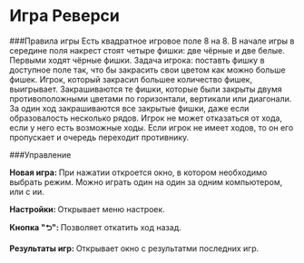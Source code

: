 # Игра Реверси
###Правила игры
Есть квадратное игровое поле 8 на 8. В начале игры в середине поля накрест стоят четыре фишки: две чёрные и две белые. Первыми ходят чёрные фишки. Задача игрока: поставть фишку в доступное поле так, что бы закрасить свои цветом как можно больше фишек. Игрок, который закрасил большее количество фишек, выигрывает. Закрашиваются те фишки, которые были закрыты двумя противоположными цветами по горизонтали, вертикали или диагонали. За один ход закрашиваются все закрытые фишки, даже если образовалость несколько рядов. Игрок не может отказаться от хода, если у него есть возможные ходы. Если игрок не имеет ходов, то он его пропускает и очередь переходит противнику.

###Управление

<b>Новая игра: </b> При нажатии откроется окно, в котором необходимо выбрать режим. Можно играть один на один за одним компьютером, или с ии.

<b>Настройки: </b> Открывает меню настроек.

<b>Кнопка "⮌": </b> Позволяет откатить ход назад.

<b>Результаты игр: </b> Открывает окно с результатми последних игр.